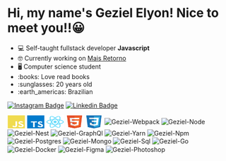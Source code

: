 <h1>Hi, my name's Geziel Elyon! Nice to meet you!!😀</h1>

<ul>
  <li>💻 Self-taught fullstack developer <strong>Javascript</strong></li>
  <li>🤓 Currently working on <a href="https://maisretorno.com/" target="_blank">Mais Retorno</a></li>
  <li>🖥 Computer science student</li>
  <li>:books: Love read books</li>
  <li>:sunglasses: 20 years old</li>
  <li>:earth_americas: Brazilian</li>
</ul>
  
[![Instagram Badge](https://img.shields.io/badge/-@gezielelyon-black?style=flat-square&labelColor=black&logo=instagram&logoColor=white&link=https://instagram.com/gezielelyon)](https://instagram.com/gezielelyon) 
[![Linkedin Badge](https://img.shields.io/badge/-Geziel%20Elyon-black?style=flat-square&logo=Linkedin&logoColor=white&link=https://www.linkedin.com/in/geziel-elyon-a0a1381a5/)](https://www.linkedin.com/in/geziel-elyon-a0a1381a5/)
  
<div style="display: inline_block">
  <img title="Javascript" align="center" alt="Geziel-Js" height="30" width="40" src="https://raw.githubusercontent.com/devicons/devicon/master/icons/javascript/javascript-plain.svg">
  <img title="Typescript" align="center" alt="Geziel-Ts" height="30" width="40" src="https://raw.githubusercontent.com/devicons/devicon/master/icons/typescript/typescript-plain.svg">
  <img title="React" align="center" alt="Geziel-React" height="30" width="40" src="https://raw.githubusercontent.com/devicons/devicon/master/icons/react/react-original.svg">
  <img title="HTML" align="center" alt="Geziel-HTML" height="30" width="40" src="https://raw.githubusercontent.com/devicons/devicon/master/icons/html5/html5-original.svg">
  <img title="CSS" align="center" alt="Geziel-CSS" height="30" width="40" src="https://raw.githubusercontent.com/devicons/devicon/master/icons/css3/css3-original.svg">
  <img title="Webpack" align="center" alt="Geziel-Webpack" height="30" width="40" src="https://cdn.jsdelivr.net/gh/devicons/devicon/icons/webpack/webpack-original.svg">
  <img title="Node" align="center" alt="Geziel-Node" height="30" width="40" src="https://cdn.jsdelivr.net/gh/devicons/devicon/icons/nodejs/nodejs-plain.svg">
  <img title="Nest" align="center" alt="Geziel-Nest" height="30" width="40" src="https://cdn.jsdelivr.net/gh/devicons/devicon/icons/nestjs/nestjs-plain.svg">
  <img title="GraphQl" align="center" alt="Geziel-GraphQl" height="30" width="40" src="https://cdn.jsdelivr.net/gh/devicons/devicon/icons/graphql/graphql-plain.svg">
  <img title="Yarn" align="center" alt="Geziel-Yarn" height="30" width="40" src="https://cdn.jsdelivr.net/gh/devicons/devicon/icons/yarn/yarn-original.svg">
  <img title="Npm" align="center" alt="Geziel-Npm" height="30" width="40" src="https://cdn.jsdelivr.net/gh/devicons/devicon/icons/npm/npm-original-wordmark.svg">
  <img title="Postgres" align="center" alt="Geziel-Postgres" height="30" width="40" src="https://cdn.jsdelivr.net/gh/devicons/devicon/icons/postgresql/postgresql-original.svg">
  <img title="Mongo" align="center" alt="Geziel-Mongo" height="30" width="40" src="https://cdn.jsdelivr.net/gh/devicons/devicon/icons/mongodb/mongodb-original.svg">
  <img title="Sql" align="center" alt="Geziel-Sql" height="40" width="70" src="https://cdn.jsdelivr.net/gh/devicons/devicon/icons/mysql/mysql-original-wordmark.svg">
  <img title="Go" align="center" alt="Geziel-Go" height="30" width="40" src="https://cdn.jsdelivr.net/gh/devicons/devicon/icons/go/go-original.svg">
  <img title="Docker" align="center" alt="Geziel-Docker" height="30" width="40" src="https://cdn.jsdelivr.net/gh/devicons/devicon/icons/docker/docker-original-wordmark.svg">
  <img title="Figma" align="center" alt="Geziel-Figma" height="30" width="40" src="https://cdn.jsdelivr.net/gh/devicons/devicon/icons/figma/figma-original.svg">
  <img title="Photoshop" align="center" alt="Geziel-Photoshop" height="30" width="40" src="https://cdn.jsdelivr.net/gh/devicons/devicon/icons/photoshop/photoshop-plain.svg">
</div>
